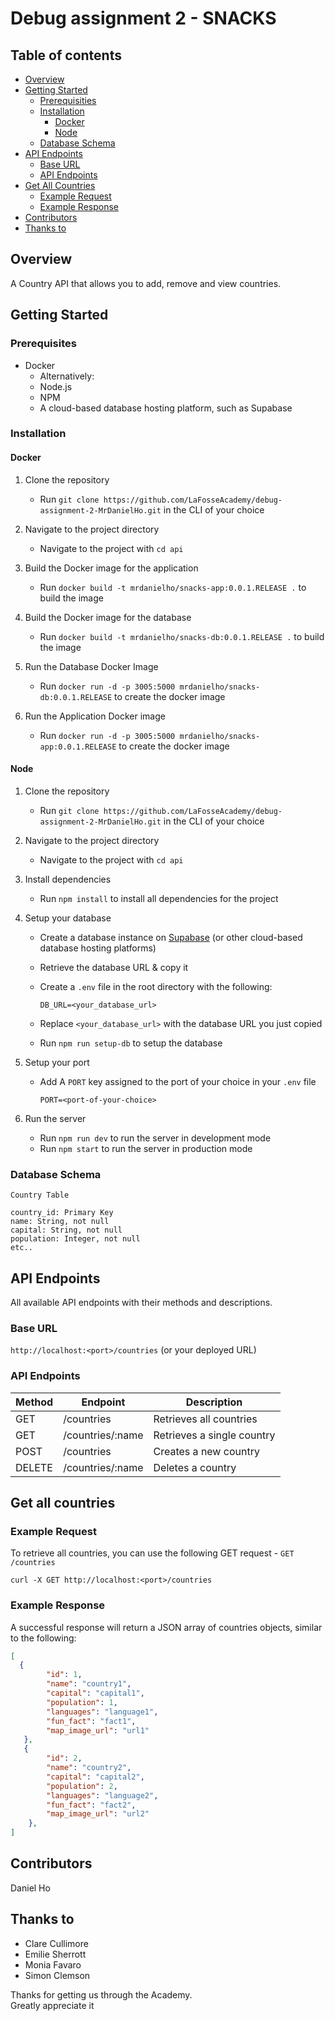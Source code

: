 # Debug assignment 2 - SNACKS
## Table of contents
* [Overview](#overview)
* [Getting Started](#getting-started)
    * [Prerequisities](#prerequisites)
    * [Installation](#installation)
        * [Docker](#docker)
        * [Node](#node)
    * [Database Schema](#database-schema)
* [API Endpoints](#api-endpoints)
    * [Base URL](#base-url)
    * [API Endpoints](#api-endpoints-1)
* [Get All Countries](#get-all-countries)
    * [Example Request](#example-request)
    * [Example Response](#example-response)
* [Contributors](#contributors)
* [Thanks to](#thanks-to)

## Overview

A Country API that allows you to add, remove and view countries. 

## Getting Started

### Prerequisites
- Docker
    - Alternatively:
    - Node.js
    - NPM
    - A cloud-based database hosting platform, such as Supabase 
  
### Installation

#### Docker
1. Clone the repository

    - Run `git clone https://github.com/LaFosseAcademy/debug-assignment-2-MrDanielHo.git` in the CLI of your choice

2. Navigate to the project directory

    - Navigate to the project with `cd api`

3. Build the Docker image for the application

    - Run `docker build -t mrdanielho/snacks-app:0.0.1.RELEASE .` to build the image

4. Build the Docker image for the database

    - Run `docker build -t mrdanielho/snacks-db:0.0.1.RELEASE .` to build the image

5. Run the Database Docker Image

    - Run `docker run -d -p 3005:5000 mrdanielho/snacks-db:0.0.1.RELEASE` to create the docker image

6. Run the Application Docker image

    - Run `docker run -d -p 3005:5000 mrdanielho/snacks-app:0.0.1.RELEASE` to create the docker image


#### Node
1. Clone the repository

    - Run `git clone https://github.com/LaFosseAcademy/debug-assignment-2-MrDanielHo.git` in the CLI of your choice

2. Navigate to the project directory

    - Navigate to the project with `cd api`

3. Install dependencies

    - Run `npm install` to install all dependencies for the project

4. Setup your database

    - Create a database instance on [Supabase](https://supabase.com/) (or other cloud-based database hosting platforms)
    - Retrieve the database URL & copy it
    - Create a `.env` file in the root directory with the following:
    
      ```
      DB_URL=<your_database_url>
      ```
      
    - Replace `<your_database_url>` with the database URL you just copied
    - Run `npm run setup-db` to setup the database

5. Setup your port
  
    - Add A `PORT` key assigned to the port of your choice in your `.env` file
    
        ```
        PORT=<port-of-your-choice>
        ```

6. Run the server

    - Run `npm run dev` to run the server in development mode
    - Run `npm start` to run the server in production mode

### Database Schema

`Country Table`

```
country_id: Primary Key
name: String, not null 
capital: String, not null 
population: Integer, not null 
etc..
```

## API Endpoints

All available API endpoints with their methods and descriptions.

### Base URL
`http://localhost:<port>/countries` (or your deployed URL)

### API Endpoints

| Method | Endpoint                  | Description                  |
|--------|---------------------------|------------------------------|
| GET    | /countries                | Retrieves all countries          |
| GET    | /countries/:name            | Retrieves a single country      |
| POST   | /countries                | Creates a new country           |
| DELETE | /countries/:name            | Deletes a country               |

## Get all countries

### Example Request

To retrieve all countries, you can use the following GET request - `GET /countries`

`curl -X GET http://localhost:<port>/countries`

### Example Response

A successful response will return a JSON array of countries objects, similar to the following:
      
  ```json
  [
    {
          "id": 1,
          "name": "country1",
          "capital": "capital1",
          "population": 1,
          "languages": "language1",
          "fun_fact": "fact1",
          "map_image_url": "url1"
     },
     {
          "id": 2,
          "name": "country2",
          "capital": "capital2",
          "population": 2,
          "languages": "language2",
          "fun_fact": "fact2",
          "map_image_url": "url2"
      },
  ]
  ```

## Contributors
Daniel Ho

## Thanks to
* Clare Cullimore
* Emilie Sherrott
* Monia Favaro
* Simon Clemson

Thanks for getting us through the Academy.<br>
Greatly appreciate it